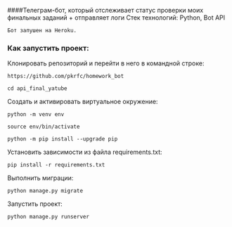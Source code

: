 ####Телеграм-бот, который отслеживает статус проверки моих финальных заданий + отправляет логи
Стек технологий:
Python, Bot API 


```
Бот запушен на Heroku.
```

### Как запустить проект:

Клонировать репозиторий и перейти в него в командной строке:

```
https://github.com/pkrfc/homework_bot
```

```
cd api_final_yatube
```

Cоздать и активировать виртуальное окружение:

```
python -m venv env
```

```
source env/bin/activate
```

```
python -m pip install --upgrade pip
```

Установить зависимости из файла requirements.txt:

```
pip install -r requirements.txt
```

Выполнить миграции:

```
python manage.py migrate
```

Запустить проект:

```
python manage.py runserver
```

